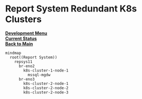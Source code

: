 # Report System Redundant K8s Clusters

**[Development Menu](./menu.md)**\
**[Current Status](../status/weekly/current_status.md)**\
**[Back to Main](../../README.md)**

```mermaid
mindmap
  root((Report System))
    repsys11
      br-eno2
        k8s-cluster-1-node-1
          mssql-mgdw
      br-eno3
        k8s-cluster-2-node-1
        k8s-cluster-2-node-2
        k8s-cluster-2-node-3

```
